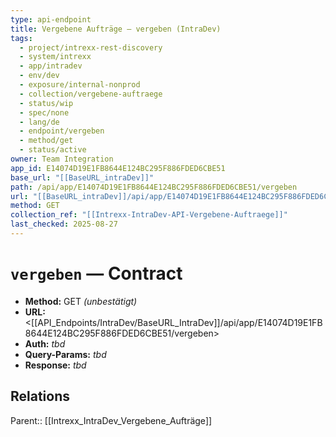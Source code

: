 ```yaml
---
type: api-endpoint
title: Vergebene Aufträge — vergeben (IntraDev)
tags:
  - project/intrexx-rest-discovery
  - system/intrexx
  - app/intradev
  - env/dev
  - exposure/internal-nonprod
  - collection/vergebene-auftraege
  - status/wip
  - spec/none
  - lang/de
  - endpoint/vergeben
  - method/get
  - status/active
owner: Team Integration
app_id: E14074D19E1FB8644E124BC295F886FDED6CBE51
base_url: "[[BaseURL_intraDev]]"
path: /api/app/E14074D19E1FB8644E124BC295F886FDED6CBE51/vergeben
url: "[[BaseURL_intraDev]]/api/app/E14074D19E1FB8644E124BC295F886FDED6CBE51/vergeben"
method: GET
collection_ref: "[[Intrexx-IntraDev-API-Vergebene-Auftraege]]"
last_checked: 2025-08-27
---
```


# `vergeben` — Contract
- **Method:** GET *(unbestätigt)*
- **URL:** <[[API_Endpoints/IntraDev/BaseURL_IntraDev]]/api/app/E14074D19E1FB8644E124BC295F886FDED6CBE51/vergeben>
- **Auth:** _tbd_
- **Query-Params:** _tbd_
- **Response:** _tbd_

## Relations
Parent:: [[Intrexx_IntraDev_Vergebene_Aufträge]]
